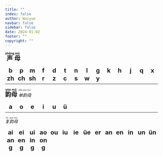 ```yaml
---
title: ""
index: false
author: Haiyue
navbar: false
sidebar: false
date: 2024-01-02
footer: ""
copyright: ""
---
```

<style>
  .page-info, .vp-breadcrumb, .page-meta {
    display: none;
  }
  .theme-container, #main-content{
    height: 400px;
  }
  .theme-container, #main-content, .theme-hope-content{
    padding-bottom: 0px
  }
  .vp-footer-wrapper{
    display:none;
    padding: 0px;
    margin: 0px;
    padding: 0px;
  }

  .pinyin-letter {
    font-size: 20px;
    font-weight: bold;
  }

</style>
**<span style="font-size:20px;font-weight:bold;"><ruby>声<rt>shēng</rt></ruby><ruby>母<rt>mǔ</rt></ruby></span>**
<div class="pinyin-letter" id="b" style="margin:0px 2px;width: 30px;float:left;background-color:rgba(0,0,0,0);padding:1px;text-align: center;" onclick="document.getElementById('b').style.backgroundColor = 'orange';let audio = new Audio('/data/pinyin/b.mp3');audio.addEventListener('ended', function(){document.getElementById('b').style.backgroundColor = 'rgba(0,0,0,0)';});audio.play()">b</div>
<div class="pinyin-letter" id="p" style="margin:0px 2px;width: 30px;float:left;background-color:rgba(0,0,0,0);padding:1px;text-align: center;" onclick="document.getElementById('p').style.backgroundColor = 'orange';let audio = new Audio('/data/pinyin/p.mp3');audio.addEventListener('ended', function(){document.getElementById('p').style.backgroundColor = 'rgba(0,0,0,0)';});audio.play()">p</div>
<div class="pinyin-letter" id="m" style="margin:0px 2px;width: 30px;float:left;background-color:rgba(0,0,0,0);padding:1px;text-align: center;" onclick="document.getElementById('m').style.backgroundColor = 'orange';let audio = new Audio('/data/pinyin/m.mp3');audio.addEventListener('ended', function(){document.getElementById('m').style.backgroundColor = 'rgba(0,0,0,0)';});audio.play()">m</div>
<div class="pinyin-letter" id="f" style="margin:0px 2px;width: 30px;float:left;background-color:rgba(0,0,0,0);padding:1px;text-align: center;" onclick="document.getElementById('f').style.backgroundColor = 'orange';let audio = new Audio('/data/pinyin/f.mp3');audio.addEventListener('ended', function(){document.getElementById('f').style.backgroundColor = 'rgba(0,0,0,0)';});audio.play()">f</div>
<div class="pinyin-letter" id="d" style="margin:0px 2px;width: 30px;float:left;background-color:rgba(0,0,0,0);padding:1px;text-align: center;" onclick="document.getElementById('d').style.backgroundColor = 'orange';let audio = new Audio('/data/pinyin/d.mp3');audio.addEventListener('ended', function(){document.getElementById('d').style.backgroundColor = 'rgba(0,0,0,0)';});audio.play()">d</div>
<div class="pinyin-letter" id="t" style="margin:0px 2px;width: 30px;float:left;background-color:rgba(0,0,0,0);padding:1px;text-align: center;" onclick="document.getElementById('t').style.backgroundColor = 'orange';let audio = new Audio('/data/pinyin/t.mp3');audio.addEventListener('ended', function(){document.getElementById('t').style.backgroundColor = 'rgba(0,0,0,0)';});audio.play()">t</div>
<div class="pinyin-letter" id="n" style="margin:0px 2px;width: 30px;float:left;background-color:rgba(0,0,0,0);padding:1px;text-align: center;" onclick="document.getElementById('n').style.backgroundColor = 'orange';let audio = new Audio('/data/pinyin/n.mp3');audio.addEventListener('ended', function(){document.getElementById('n').style.backgroundColor = 'rgba(0,0,0,0)';});audio.play()">n</div>
<div class="pinyin-letter" id="l" style="margin:0px 2px;width: 30px;float:left;background-color:rgba(0,0,0,0);padding:1px;text-align: center;" onclick="document.getElementById('l').style.backgroundColor = 'orange';let audio = new Audio('/data/pinyin/l.mp3');audio.addEventListener('ended', function(){document.getElementById('l').style.backgroundColor = 'rgba(0,0,0,0)';});audio.play()">l</div>
<div class="pinyin-letter" id="g" style="margin:0px 2px;width: 30px;float:left;background-color:rgba(0,0,0,0);padding:1px;text-align: center;" onclick="document.getElementById('g').style.backgroundColor = 'orange';let audio = new Audio('/data/pinyin/g.mp3');audio.addEventListener('ended', function(){document.getElementById('g').style.backgroundColor = 'rgba(0,0,0,0)';});audio.play()">g</div>
<div class="pinyin-letter" id="k" style="margin:0px 2px;width: 30px;float:left;background-color:rgba(0,0,0,0);padding:1px;text-align: center;" onclick="document.getElementById('k').style.backgroundColor = 'orange';let audio = new Audio('/data/pinyin/k.mp3');audio.addEventListener('ended', function(){document.getElementById('k').style.backgroundColor = 'rgba(0,0,0,0)';});audio.play()">k</div>
<div class="pinyin-letter" id="h" style="margin:0px 2px;width: 30px;float:left;background-color:rgba(0,0,0,0);padding:1px;text-align: center;" onclick="document.getElementById('h').style.backgroundColor = 'orange';let audio = new Audio('/data/pinyin/h.mp3');audio.addEventListener('ended', function(){document.getElementById('h').style.backgroundColor = 'rgba(0,0,0,0)';});audio.play()">h</div>
<div class="pinyin-letter" id="j" style="margin:0px 2px;width: 30px;float:left;background-color:rgba(0,0,0,0);padding:1px;text-align: center;" onclick="document.getElementById('j').style.backgroundColor = 'orange';let audio = new Audio('/data/pinyin/j.mp3');audio.addEventListener('ended', function(){document.getElementById('j').style.backgroundColor = 'rgba(0,0,0,0)';});audio.play()">j</div>
<div class="pinyin-letter" id="q" style="margin:0px 2px;width: 30px;float:left;background-color:rgba(0,0,0,0);padding:1px;text-align: center;" onclick="document.getElementById('q').style.backgroundColor = 'orange';let audio = new Audio('/data/pinyin/q.mp3');audio.addEventListener('ended', function(){document.getElementById('q').style.backgroundColor = 'rgba(0,0,0,0)';});audio.play()">q</div>
<div class="pinyin-letter" id="x" style="margin:0px 2px;width: 30px;float:left;background-color:rgba(0,0,0,0);padding:1px;text-align: center;" onclick="document.getElementById('x').style.backgroundColor = 'orange';let audio = new Audio('/data/pinyin/x.mp3');audio.addEventListener('ended', function(){document.getElementById('x').style.backgroundColor = 'rgba(0,0,0,0)';});audio.play()">x</div>
<div class="pinyin-letter" id="zh" style="margin:0px 2px;width: 30px;float:left;background-color:rgba(0,0,0,0);padding:1px;text-align: center;" onclick="document.getElementById('zh').style.backgroundColor = 'orange';let audio = new Audio('/data/pinyin/zh.mp3');audio.addEventListener('ended', function(){document.getElementById('zh').style.backgroundColor = 'rgba(0,0,0,0)';});audio.play()">zh</div>
<div class="pinyin-letter" id="ch" style="margin:0px 2px;width: 30px;float:left;background-color:rgba(0,0,0,0);padding:1px;text-align: center;" onclick="document.getElementById('ch').style.backgroundColor = 'orange';let audio = new Audio('/data/pinyin/ch.mp3');audio.addEventListener('ended', function(){document.getElementById('ch').style.backgroundColor = 'rgba(0,0,0,0)';});audio.play()">ch</div>
<div class="pinyin-letter" id="sh" style="margin:0px 2px;width: 30px;float:left;background-color:rgba(0,0,0,0);padding:1px;text-align: center;" onclick="document.getElementById('sh').style.backgroundColor = 'orange';let audio = new Audio('/data/pinyin/sh.mp3');audio.addEventListener('ended', function(){document.getElementById('sh').style.backgroundColor = 'rgba(0,0,0,0)';});audio.play()">sh</div>
<div class="pinyin-letter" id="r" style="margin:0px 2px;width: 30px;float:left;background-color:rgba(0,0,0,0);padding:1px;text-align: center;" onclick="document.getElementById('r').style.backgroundColor = 'orange';let audio = new Audio('/data/pinyin/r.mp3');audio.addEventListener('ended', function(){document.getElementById('r').style.backgroundColor = 'rgba(0,0,0,0)';});audio.play()">r</div>
<div class="pinyin-letter" id="z" style="margin:0px 2px;width: 30px;float:left;background-color:rgba(0,0,0,0);padding:1px;text-align: center;" onclick="document.getElementById('z').style.backgroundColor = 'orange';let audio = new Audio('/data/pinyin/z.mp3');audio.addEventListener('ended', function(){document.getElementById('z').style.backgroundColor = 'rgba(0,0,0,0)';});audio.play()">z</div>
<div class="pinyin-letter" id="c" style="margin:0px 2px;width: 30px;float:left;background-color:rgba(0,0,0,0);padding:1px;text-align: center;" onclick="document.getElementById('c').style.backgroundColor = 'orange';let audio = new Audio('/data/pinyin/c.mp3');audio.addEventListener('ended', function(){document.getElementById('c').style.backgroundColor = 'rgba(0,0,0,0)';});audio.play()">c</div>
<div class="pinyin-letter" id="s" style="margin:0px 2px;width: 30px;float:left;background-color:rgba(0,0,0,0);padding:1px;text-align: center;" onclick="document.getElementById('s').style.backgroundColor = 'orange';let audio = new Audio('/data/pinyin/s.mp3');audio.addEventListener('ended', function(){document.getElementById('s').style.backgroundColor = 'rgba(0,0,0,0)';});audio.play()">s</div>
<div class="pinyin-letter" id="w" style="margin:0px 2px;width: 30px;float:left;background-color:rgba(0,0,0,0);padding:1px;text-align: center;" onclick="document.getElementById('w').style.backgroundColor = 'orange';let audio = new Audio('/data/pinyin/w.mp3');audio.addEventListener('ended', function(){document.getElementById('w').style.backgroundColor = 'rgba(0,0,0,0)';});audio.play()">w</div>
<div class="pinyin-letter" id="y" style="margin:0px 2px;width: 30px;float:left;background-color:rgba(0,0,0,0);padding:1px;text-align: center;" onclick="document.getElementById('y').style.backgroundColor = 'orange';let audio = new Audio('/data/pinyin/y.mp3');audio.addEventListener('ended', function(){document.getElementById('y').style.backgroundColor = 'rgba(0,0,0,0)';});audio.play()">y</div>

&nbsp;

---

<div></div>


**<span style="font-size:20px"><ruby>韵<rt>yùn</rt></ruby><ruby>母<rt>mǔ</rt></ruby></span>**
*<ruby>单<rt>dān</rt></ruby><ruby>韵<rt>yùn</rt></ruby><ruby>母<rt>mǔ</rt></ruby>*
<div class="pinyin-letter" id="a" style="margin:0px 2px;width: 30px;float:left;background-color:rgba(0,0,0,0);padding:1px;text-align: center;" onclick="document.getElementById('a').style.backgroundColor = 'orange';let audio = new Audio('/data/pinyin/a.mp3');audio.addEventListener('ended', function(){document.getElementById('a').style.backgroundColor = 'rgba(0,0,0,0)';});audio.play()">a</div>
<div class="pinyin-letter" id="o" style="margin:0px 2px;width: 30px;float:left;background-color:rgba(0,0,0,0);padding:1px;text-align: center;" onclick="document.getElementById('o').style.backgroundColor = 'orange';let audio = new Audio('/data/pinyin/o.mp3');audio.addEventListener('ended', function(){document.getElementById('o').style.backgroundColor = 'rgba(0,0,0,0)';});audio.play()">o</div>
<div class="pinyin-letter" id="e" style="margin:0px 2px;width: 30px;float:left;background-color:rgba(0,0,0,0);padding:1px;text-align: center;" onclick="document.getElementById('e').style.backgroundColor = 'orange';let audio = new Audio('/data/pinyin/e.mp3');audio.addEventListener('ended', function(){document.getElementById('e').style.backgroundColor = 'rgba(0,0,0,0)';});audio.play()">e</div>
<div class="pinyin-letter" id="i" style="margin:0px 2px;width: 30px;float:left;background-color:rgba(0,0,0,0);padding:1px;text-align: center;" onclick="document.getElementById('i').style.backgroundColor = 'orange';let audio = new Audio('/data/pinyin/i.mp3');audio.addEventListener('ended', function(){document.getElementById('i').style.backgroundColor = 'rgba(0,0,0,0)';});audio.play()">i</div>
<div class="pinyin-letter" id="u" style="margin:0px 2px;width: 30px;float:left;background-color:rgba(0,0,0,0);padding:1px;text-align: center;" onclick="document.getElementById('u').style.backgroundColor = 'orange';let audio = new Audio('/data/pinyin/u.mp3');audio.addEventListener('ended', function(){document.getElementById('u').style.backgroundColor = 'rgba(0,0,0,0)';});audio.play()">u</div>
<div class="pinyin-letter" id="v" style="margin:0px 2px;width: 30px;float:left;background-color:rgba(0,0,0,0);padding:1px;text-align: center;" onclick="document.getElementById('v').style.backgroundColor = 'orange';let audio = new Audio('/data/pinyin/v.mp3');audio.addEventListener('ended', function(){document.getElementById('v').style.backgroundColor = 'rgba(0,0,0,0)';});audio.play()">ü</div>
&nbsp;

---
*<ruby>复<rt>fù</rt></ruby><ruby>韵<rt>yùn</rt></ruby><ruby>母<rt>mǔ</rt></ruby>*
<div class="pinyin-letter" id="ai" style="margin:0px 2px;width: 30px;float:left;background-color:rgba(0,0,0,0);padding:1px;text-align: center;" onclick="document.getElementById('ai').style.backgroundColor = 'orange';let audio = new Audio('/data/pinyin/ai.mp3');audio.addEventListener('ended', function(){document.getElementById('ai').style.backgroundColor = 'rgba(0,0,0,0)';});audio.play()">ai</div>
<div class="pinyin-letter" id="ei" style="margin:0px 2px;width: 30px;float:left;background-color:rgba(0,0,0,0);padding:1px;text-align: center;" onclick="document.getElementById('ei').style.backgroundColor = 'orange';let audio = new Audio('/data/pinyin/ei.mp3');audio.addEventListener('ended', function(){document.getElementById('ei').style.backgroundColor = 'rgba(0,0,0,0)';});audio.play()">ei</div>
<div class="pinyin-letter" id="ui" style="margin:0px 2px;width: 30px;float:left;background-color:rgba(0,0,0,0);padding:1px;text-align: center;" onclick="document.getElementById('ui').style.backgroundColor = 'orange';let audio = new Audio('/data/pinyin/ui.mp3');audio.addEventListener('ended', function(){document.getElementById('ui').style.backgroundColor = 'rgba(0,0,0,0)';});audio.play()">ui</div>
<div class="pinyin-letter" id="ao" style="margin:0px 2px;width: 30px;float:left;background-color:rgba(0,0,0,0);padding:1px;text-align: center;" onclick="document.getElementById('ao').style.backgroundColor = 'orange';let audio = new Audio('/data/pinyin/ao.mp3');audio.addEventListener('ended', function(){document.getElementById('ao').style.backgroundColor = 'rgba(0,0,0,0)';});audio.play()">ao</div>
<div class="pinyin-letter" id="ou" style="margin:0px 2px;width: 30px;float:left;background-color:rgba(0,0,0,0);padding:1px;text-align: center;" onclick="document.getElementById('ou').style.backgroundColor = 'orange';let audio = new Audio('/data/pinyin/ou.mp3');audio.addEventListener('ended', function(){document.getElementById('ou').style.backgroundColor = 'rgba(0,0,0,0)';});audio.play()">ou</div>
<div class="pinyin-letter" id="iu" style="margin:0px 2px;width: 30px;float:left;background-color:rgba(0,0,0,0);padding:1px;text-align: center;" onclick="document.getElementById('iu').style.backgroundColor = 'orange';let audio = new Audio('/data/pinyin/iu.mp3');audio.addEventListener('ended', function(){document.getElementById('iu').style.backgroundColor = 'rgba(0,0,0,0)';});audio.play()">iu</div>
<div class="pinyin-letter" id="ie" style="margin:0px 2px;width: 30px;float:left;background-color:rgba(0,0,0,0);padding:1px;text-align: center;" onclick="document.getElementById('ie').style.backgroundColor = 'orange';let audio = new Audio('/data/pinyin/ie.mp3');audio.addEventListener('ended', function(){document.getElementById('ie').style.backgroundColor = 'rgba(0,0,0,0)';});audio.play()">ie</div>
<div class="pinyin-letter" id="ve" style="margin:0px 2px;width: 30px;float:left;background-color:rgba(0,0,0,0);padding:1px;text-align: center;" onclick="document.getElementById('ve').style.backgroundColor = 'orange';let audio = new Audio('/data/pinyin/ve.mp3');audio.addEventListener('ended', function(){document.getElementById('ve').style.backgroundColor = 'rgba(0,0,0,0)';});audio.play()">üe</div>
<div class="pinyin-letter" id="er" style="margin:0px 2px;width: 30px;float:left;background-color:rgba(0,0,0,0);padding:1px;text-align: center;" onclick="document.getElementById('er').style.backgroundColor = 'orange';let audio = new Audio('/data/pinyin/er.mp3');audio.addEventListener('ended', function(){document.getElementById('er').style.backgroundColor = 'rgba(0,0,0,0)';});audio.play()">er</div>
<div class="pinyin-letter" id="an" style="margin:0px 2px;width: 30px;float:left;background-color:rgba(0,0,0,0);padding:1px;text-align: center;" onclick="document.getElementById('an').style.backgroundColor = 'orange';let audio = new Audio('/data/pinyin/an.mp3');audio.addEventListener('ended', function(){document.getElementById('an').style.backgroundColor = 'rgba(0,0,0,0)';});audio.play()">an</div>
<div class="pinyin-letter" id="en" style="margin:0px 2px;width: 30px;float:left;background-color:rgba(0,0,0,0);padding:1px;text-align: center;" onclick="document.getElementById('en').style.backgroundColor = 'orange';let audio = new Audio('/data/pinyin/en.mp3');audio.addEventListener('ended', function(){document.getElementById('en').style.backgroundColor = 'rgba(0,0,0,0)';});audio.play()">en</div>
<div class="pinyin-letter" id="in" style="margin:0px 2px;width: 30px;float:left;background-color:rgba(0,0,0,0);padding:1px;text-align: center;" onclick="document.getElementById('in').style.backgroundColor = 'orange';let audio = new Audio('/data/pinyin/in.mp3');audio.addEventListener('ended', function(){document.getElementById('in').style.backgroundColor = 'rgba(0,0,0,0)';});audio.play()">in</div>
<div class="pinyin-letter" id="un" style="margin:0px 2px;width: 30px;float:left;background-color:rgba(0,0,0,0);padding:1px;text-align: center;" onclick="document.getElementById('un').style.backgroundColor = 'orange';let audio = new Audio('/data/pinyin/un.mp3');audio.addEventListener('ended', function(){document.getElementById('un').style.backgroundColor = 'rgba(0,0,0,0)';});audio.play()">un</div>
<div class="pinyin-letter" id="vn" style="margin:0px 2px;width: 30px;float:left;background-color:rgba(0,0,0,0);padding:1px;text-align: center;" onclick="document.getElementById('vn').style.backgroundColor = 'orange';let audio = new Audio('/data/pinyin/vn.mp3');audio.addEventListener('ended', function(){document.getElementById('vn').style.backgroundColor = 'rgba(0,0,0,0)';});audio.play()">ün</div>
<div class="pinyin-letter" id="ang" style="margin:0px 2px;width: 30px;float:left;background-color:rgba(0,0,0,0);padding:1px;text-align: center;" onclick="document.getElementById('ang').style.backgroundColor = 'orange';let audio = new Audio('/data/pinyin/ang.mp3');audio.addEventListener('ended', function(){document.getElementById('ang').style.backgroundColor = 'rgba(0,0,0,0)';});audio.play()">ang</div>
<div class="pinyin-letter" id="eng" style="margin:0px 2px;width: 30px;float:left;background-color:rgba(0,0,0,0);padding:1px;text-align: center;" onclick="document.getElementById('eng').style.backgroundColor = 'orange';let audio = new Audio('/data/pinyin/eng.mp3');audio.addEventListener('ended', function(){document.getElementById('eng').style.backgroundColor = 'rgba(0,0,0,0)';});audio.play()">eng</div>
<div class="pinyin-letter" id="ing" style="margin:0px 2px;width: 30px;float:left;background-color:rgba(0,0,0,0);padding:1px;text-align: center;" onclick="document.getElementById('ing').style.backgroundColor = 'orange';let audio = new Audio('/data/pinyin/ing.mp3');audio.addEventListener('ended', function(){document.getElementById('ing').style.backgroundColor = 'rgba(0,0,0,0)';});audio.play()">ing</div>
<div class="pinyin-letter" id="ong" style="margin:0px 2px;width: 30px;float:left;background-color:rgba(0,0,0,0);padding:1px;text-align: center;" onclick="document.getElementById('ong').style.backgroundColor = 'orange';let audio = new Audio('/data/pinyin/ong.mp3');audio.addEventListener('ended', function(){document.getElementById('ong').style.backgroundColor = 'rgba(0,0,0,0)';});audio.play()">ong</div>
&nbsp;
